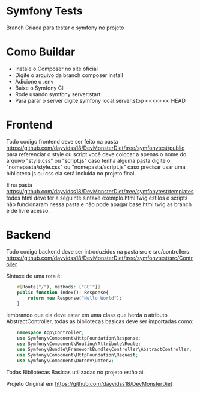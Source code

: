 # Symfony Tests
Branch Criada para testar o symfony no projeto

# Como Buildar
- Instale o Composer no site oficial
- Digite o arquivo da branch composer install
- Adicione o .env 
- Baixe o Symfony Cli
- Rode usando symfony server:start
- Para parar o server digite symfony local:server:stop
<<<<<<< HEAD

# Frontend 
Todo codigo frontend deve ser feito na pasta https://github.com/dayvidss18/DevMonsterDiet/tree/symfonytest/public para referenciar o style ou script você deve colocar a apenas o nome do arquivo "style.css" ou "script.js" caso tenha alguma pasta digite o "nomepasta/style.css" ou "nomepasta/script.js" caso precisar usar uma biblioteca js ou css ela será incluida no projeto final.

E na pasta https://github.com/dayvidss18/DevMonsterDiet/tree/symfonytest/templates todos html deve ter a seguinte sintaxe exemplo.html.twig estilos e scripts não funcionaram nessa pasta e não pode apagar base.html.twig as branch é de livre acesso.

# Backend 
Todo codigo backend deve ser introduzidos na pasta src e src/controllers https://github.com/dayvidss18/DevMonsterDiet/tree/symfonytest/src/Controller

Sintaxe de uma rota é:
```php 
    #[Route("/"), methods: ["GET"]]
    public function index(): Response{
        return new Response("Hello World");
    }
```

lembrando que ela deve estar em uma class que herda o atributo AbstractController, todas as bibliotecas basicas deve ser importadas como:

```php
    namespace App\Controller;
    use Symfony\Component\HttpFoundation\Response;
    use Symfony\Component\Routing\Attribute\Route;
    use Symfony\Bundle\FrameworkBundle\Controller\AbstractController;
    use Symfony\Component\HttpFoundation\Request;
    use Symfony\Component\Dotenv\Dotenv;
```
Todas Bibliotecas Basicas utilizadas no projeto estão ai.

Projeto Original em https://github.com/dayvidss18/DevMonsterDiet

